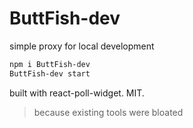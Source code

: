 # ButtFish-dev

simple proxy for local development

```bash
npm i ButtFish-dev
ButtFish-dev start
```

built with react-poll-widget. MIT.

> because existing tools were bloated
